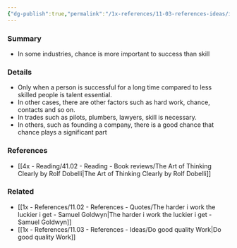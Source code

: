 ```yaml
---
{"dg-publish":true,"permalink":"/1x-references/11-03-references-ideas/illusion-of-skill/","dgShowBacklinks":false}
---
```



### Summary
- In some industries, chance is more important to success than skill

### Details
- Only when a person is successful for a long time compared to less skilled people is talent essential.
- In other cases, there are other factors such as hard work, chance, contacts and so on.
- In trades such as pilots, plumbers, lawyers, skill is necessary.
- In others, such as founding a company, there is a good chance that chance plays a significant part

### References
- [[4x - Reading/41.02 - Reading - Book reviews/The Art of Thinking Clearly by Rolf Dobelli\|The Art of Thinking Clearly by Rolf Dobelli]]

### Related
- [[1x - References/11.02 - References - Quotes/The harder i work the luckier i get - Samuel Goldwyn\|The harder i work the luckier i get - Samuel Goldwyn]]
- [[1x - References/11.03 - References - Ideas/Do good quality Work\|Do good quality Work]]